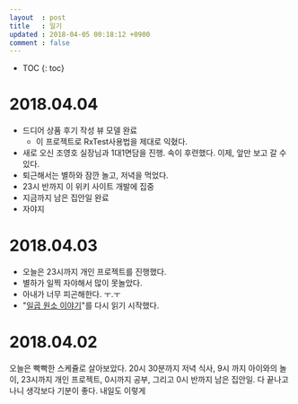 ```yaml
---
layout  : post
title   : 일기
updated : 2018-04-05 00:18:12 +0900
comment : false
---
```

* TOC
{: toc}

# 2018.04.04
- 드디어 상품 후기 작성 뷰 모델 완료
    - 이 프로젝트로 RxTest사용법을 제대로 익혔다.
- 새로 오신 조영호 실장님과 1대1면담을 진행. 속이 후련했다. 이제, 앞만 보고 갈 수 있다.
- 퇴근해서는 별하와 잠깐 놀고, 저녁을 먹었다.
- 23시 반까지 이 위키 사이트 개발에 집중
- 지금까지 남은 집안일 완료
- 자야지

# 2018.04.03
- 오늘은 23시까지 개인 프로젝트를 진행했다.
- 별하가 일찍 자야해서 많이 못놀았다. 
- 아내가 너무 피곤해한다. ㅜ.ㅜ
- "[일곱 원소 이야기](http://www.yes24.com/24/goods/58512549)"를 다시 읽기 시작했다.

# 2018.04.02
오늘은 빡빡한 스케쥴로 살아보았다. 20시 30분까지 저녁 식사, 9시 까지 아이와의 놀이, 23시까지 개인 프로젝트, 0시까지 공부, 그리고 0시 반까지 남은 집안일. 다 끝나고 나니 생각보다 기분이 좋다. 내일도 이렇게
